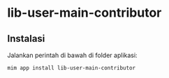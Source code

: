 # lib-user-main-contributor

## Instalasi

Jalankan perintah di bawah di folder aplikasi:

```
mim app install lib-user-main-contributor
```

